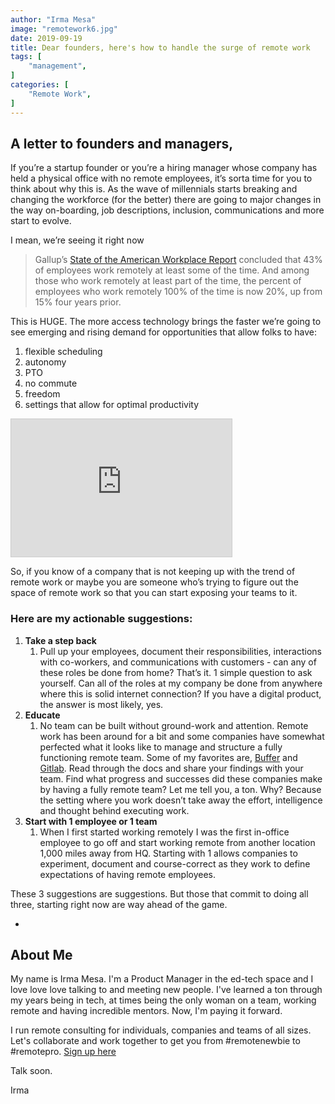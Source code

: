 ```yaml
---
author: "Irma Mesa"
image: "remotework6.jpg"
date: 2019-09-19
title: Dear founders, here's how to handle the surge of remote work
tags: [
    "management",
]
categories: [
    "Remote Work",
]
---
```


## A letter to founders and managers,

If you’re a startup founder or you’re a hiring manager whose company has held a physical office with no remote employees, it’s sorta time for you to think about why this is. As the wave of millennials starts breaking and changing the workforce (for the better) there are going to major changes in the way on-boarding, job descriptions, inclusion, communications and more start to evolve.

I mean, we’re seeing it right now

> Gallup’s [State of the American Workplace Report](https://www.gallup.com/workplace/238085/state-american-workplace-report-2017.aspx) concluded that 43% of employees work remotely at least some of the time. And among those who work remotely at least part of the time, the percent of employees who work remotely 100% of the time is now 20%, up from 15% four years prior.

This is HUGE. The more access technology brings the faster we’re going to see emerging and rising demand for opportunities that allow folks to have:

1. flexible scheduling
2. autonomy
3. PTO
4. no commute
5. freedom
6. settings that allow for optimal productivity

<iframe
scrolling="no"
style="width:70%!important;height:220px;border:1px #ccc solid !important"
src="https://buttondown.email/goremoteli?as_embed=true"
></iframe>

So, if you know of a company that is not keeping up with the trend of remote work or maybe you are someone who’s trying to figure out the space of remote work so that you can start exposing your teams to it.

### Here are my actionable suggestions:

1. **Take a step back**
   1. Pull up your employees, document their responsibilities, interactions with co-workers, and communications with customers - can any of these roles be done from home? That’s it. 1 simple question to ask yourself. Can all of the roles at my company be done from anywhere where this is solid internet connection? If you have a digital product, the answer is most likely, yes.
2. **Educate**
   1. No team can be built without ground-work and attention. Remote work has been around for a bit and some companies have somewhat perfected what it looks like to manage and structure a fully functioning remote team. Some of my favorites are, [Buffer](https://remote.co/company/buffer/) and [Gitlab](https://about.gitlab.com/company/culture/all-remote/). Read through the docs and share your findings with your team. Find what progress and successes did these companies make by having a fully remote team? Let me tell you, a ton. Why? Because the setting where you work doesn’t take away the effort, intelligence and thought behind executing work.
3. **Start with 1 employee or 1 team**
   1. When I first started working remotely I was the first in-office employee to go off and start working remote from another location 1,000 miles away from HQ. Starting with 1 allows companies to experiment, document and course-correct as they work to define expectations of having remote employees.

These 3 suggestions are suggestions. But those that commit to doing all three, starting right now are way ahead of the game.

-

## About Me

My name is Irma Mesa. I'm a Product Manager in the ed-tech space and I love love love talking to and meeting new people. I've learned a ton through my years being in tech, at times being the only woman on a team, working remote and having incredible mentors. Now, I'm paying it forward.

I run remote consulting for individuals, companies and teams of all sizes. Let's collaborate and work together to get you from #remotenewbie to #remotepro. [Sign up here](https://goremote.li)

Talk soon.

Irma
